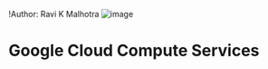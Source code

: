 !Author: Ravi K Malhotra
![image](https://github.com/user-attachments/assets/11c72803-3594-40b4-be92-24800eb25465)
                                            
# Google Cloud Compute Services

